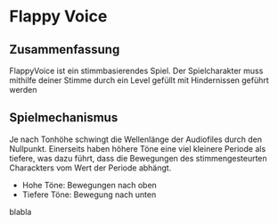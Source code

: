 ﻿**Flappy Voice**
=============

Zusammenfassung
--------------

FlappyVoice ist ein stimmbasierendes Spiel. Der Spielcharakter muss mithilfe deiner Stimme durch ein Level gefüllt mit Hindernissen geführt werden

Spielmechanismus
--------------

Je nach Tonhöhe schwingt die Wellenlänge der Audiofiles durch den Nullpunkt. Einerseits haben höhere Töne eine viel kleinere Periode als 
tiefere, was dazu führt, dass die Bewegungen des stimmengesteurten Charackters vom Wert der Periode abhängt. 
- Hohe Töne: Bewegungen nach oben 
- Tiefere Töne: Bewegung nach unten

blabla

